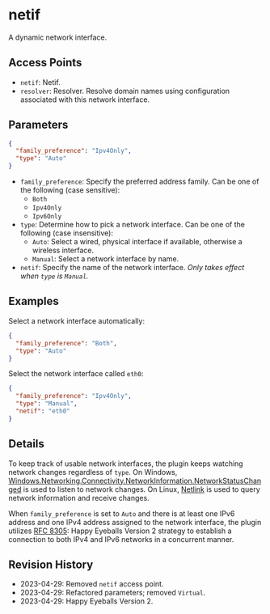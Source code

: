 # netif

A dynamic network interface.

## Access Points

- `netif`: Netif.
- `resolver`: Resolver. Resolve domain names using configuration associated with this network interface.

## Parameters

```json
{
  "family_preference": "Ipv4Only",
  "type": "Auto"
}
```

- `family_preference`: Specify the preferred address family. Can be one of the following (case sensitive):
    - `Both`
    - `Ipv4Only`
    - `Ipv6Only`
- `type`: Determine how to pick a network interface. Can be one of the following (case insensitive):
    - `Auto`: Select a wired, physical interface if available, otherwise a wireless interface.
    - `Manual`: Select a network interface by name.
- `netif`: Specify the name of the network interface. *Only takes effect when `type` is `Manual`.*

## Examples

Select a network interface automatically:
```json
{
  "family_preference": "Both",
  "type": "Auto"
}
```
Select the network interface called `eth0`:
```json
{
  "family_preference": "Ipv4Only",
  "type": "Manual",
  "netif": "eth0"
}
```

## Details

To keep track of usable network interfaces, the plugin keeps watching network changes regardless of `type`. On Windows, [Windows.Networking.Connectivity.NetworkInformation.NetworkStatusChanged](https://docs.microsoft.com/en-us/uwp/api/windows.networking.connectivity.networkinformation.networkstatuschanged) is used to listen to network changes. On Linux, [Netlink](https://man7.org/linux/man-pages/man7/netlink.7.html) is used to query network information and receive changes.

When `family_preference` is set to `Auto` and there is at least one IPv6 address and one IPv4 address assigned to the network interface, the plugin utilizes [RFC 8305](https://datatracker.ietf.org/doc/html/rfc8305): Happy Eyeballs Version 2 strategy to establish a connection to both IPv4 and IPv6 networks in a concurrent manner.

## Revision History

- 2023-04-29: Removed `netif` access point.
- 2023-04-29: Refactored parameters; removed `Virtual`.
- 2023-04-29: Happy Eyeballs Version 2.
